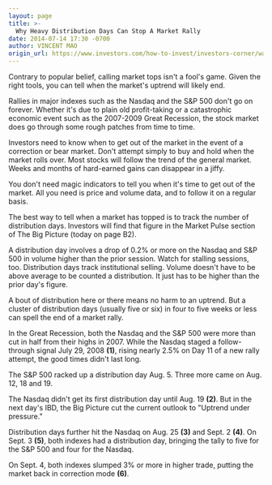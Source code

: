 ```yaml
---
layout: page
title: >-
  Why Heavy Distribution Days Can Stop A Market Rally
date: 2014-07-14 17:30 -0700
author: VINCENT MAO
origin_url: https://www.investors.com/how-to-invest/investors-corner/watch-out-for-institutional-selling/
---
```


Contrary to popular belief, calling market tops isn't a fool's game. Given the right tools, you can tell when the market's uptrend will likely end.

Rallies in major indexes such as the Nasdaq and the S&P 500 don't go on forever. Whether it's due to plain old profit-taking or a catastrophic economic event such as the 2007-2009 Great Recession, the stock market does go through some rough patches from time to time.

Investors need to know when to get out of the market in the event of a correction or bear market. Don't attempt simply to buy and hold when the market rolls over. Most stocks will follow the trend of the general market. Weeks and months of hard-earned gains can disappear in a jiffy.

You don't need magic indicators to tell you when it's time to get out of the market. All you need is price and volume data, and to follow it on a regular basis.

The best way to tell when a market has topped is to track the number of distribution days. Investors will find that figure in the Market Pulse section of The Big Picture (today on page B2).

A distribution day involves a drop of 0.2% or more on the Nasdaq and S&P 500 in volume higher than the prior session. Watch for stalling sessions, too. Distribution days track institutional selling. Volume doesn't have to be above average to be counted a distribution. It just has to be higher than the prior day's figure.

A bout of distribution here or there means no harm to an uptrend. But a cluster of distribution days (usually five or six) in four to five weeks or less can spell the end of a market rally.

In the Great Recession, both the Nasdaq and the S&P 500 were more than cut in half from their highs in 2007. While the Nasdaq staged a follow-through signal July 29, 2008 **(1)**, rising nearly 2.5% on Day 11 of a new rally attempt, the good times didn't last long.

The S&P 500 racked up a distribution day Aug. 5. Three more came on Aug. 12, 18 and 19.

The Nasdaq didn't get its first distribution day until Aug. 19 **(2)**. But in the next day's IBD, the Big Picture cut the current outlook to "Uptrend under pressure."

Distribution days further hit the Nasdaq on Aug. 25 **(3)** and Sept. 2 **(4)**. On Sept. 3 **(5)**, both indexes had a distribution day, bringing the tally to five for the S&P 500 and four for the Nasdaq.

On Sept. 4, both indexes slumped 3% or more in higher trade, putting the market back in correction mode **(6)**.
